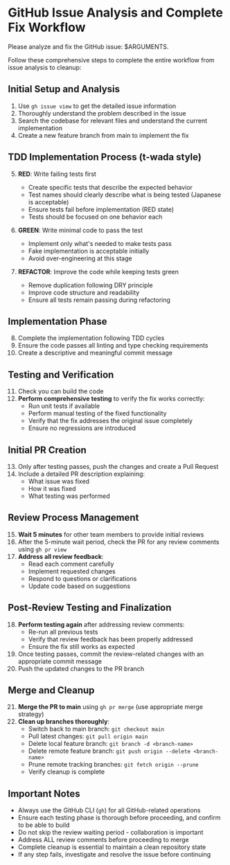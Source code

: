 # GitHub Issue Analysis and Complete Fix Workflow

Please analyze and fix the GitHub issue: $ARGUMENTS.

Follow these comprehensive steps to complete the entire workflow from issue analysis to cleanup:

## Initial Setup and Analysis
1. Use `gh issue view` to get the detailed issue information
2. Thoroughly understand the problem described in the issue
3. Search the codebase for relevant files and understand the current implementation
4. Create a new feature branch from main to implement the fix

## TDD Implementation Process (t-wada style)
5. **RED**: Write failing tests first
   - Create specific tests that describe the expected behavior
   - Test names should clearly describe what is being tested (Japanese is acceptable)
   - Ensure tests fail before implementation (RED state)
   - Tests should be focused on one behavior each

6. **GREEN**: Write minimal code to pass the test
   - Implement only what's needed to make tests pass
   - Fake implementation is acceptable initially
   - Avoid over-engineering at this stage

7. **REFACTOR**: Improve the code while keeping tests green
   - Remove duplication following DRY principle
   - Improve code structure and readability
   - Ensure all tests remain passing during refactoring

## Implementation Phase
8. Complete the implementation following TDD cycles
9. Ensure the code passes all linting and type checking requirements
10. Create a descriptive and meaningful commit message

## Testing and Verification
11. Check you can build the code
12. **Perform comprehensive testing** to verify the fix works correctly:
    - Run unit tests if available
    - Perform manual testing of the fixed functionality
    - Verify that the fix addresses the original issue completely
    - Ensure no regressions are introduced

## Initial PR Creation
13. Only after testing passes, push the changes and create a Pull Request
14. Include a detailed PR description explaining:
    - What issue was fixed
    - How it was fixed
    - What testing was performed

## Review Process Management
15. **Wait 5 minutes** for other team members to provide initial reviews
16. After the 5-minute wait period, check the PR for any review comments using `gh pr view`
17. **Address all review feedback**:
    - Read each comment carefully
    - Implement requested changes
    - Respond to questions or clarifications
    - Update code based on suggestions

## Post-Review Testing and Finalization
18. **Perform testing again** after addressing review comments:
    - Re-run all previous tests
    - Verify that review feedback has been properly addressed
    - Ensure the fix still works as expected
19. Once testing passes, commit the review-related changes with an appropriate commit message
20. Push the updated changes to the PR branch

## Merge and Cleanup
21. **Merge the PR to main** using `gh pr merge` (use appropriate merge strategy)
22. **Clean up branches thoroughly**:
    - Switch back to main branch: `git checkout main`
    - Pull latest changes: `git pull origin main`
    - Delete local feature branch: `git branch -d <branch-name>`
    - Delete remote feature branch: `git push origin --delete <branch-name>`
    - Prune remote tracking branches: `git fetch origin --prune`
    - Verify cleanup is complete

## Important Notes
- Always use the GitHub CLI (`gh`) for all GitHub-related operations
- Ensure each testing phase is thorough before proceeding, and confirm to be able to build
- Do not skip the review waiting period - collaboration is important
- Address ALL review comments before proceeding to merge
- Complete cleanup is essential to maintain a clean repository state
- If any step fails, investigate and resolve the issue before continuing
